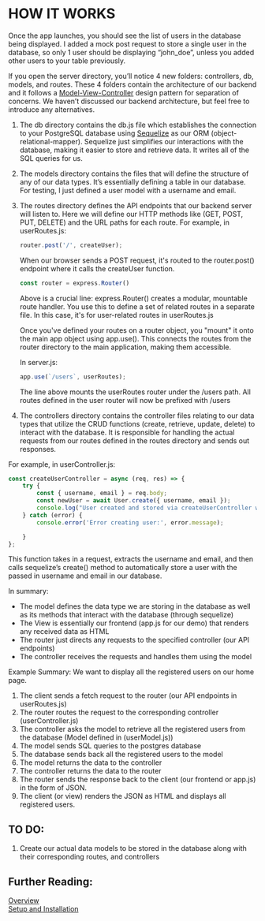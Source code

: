 # HOW IT WORKS

Once the app launches, you should see the list of users in the database being displayed. 
I added a mock post request to store a single user in the database, so only 1 user should be displaying “john_doe”, unless you added other users to your table previously.


If you open the server directory, you’ll notice 4 new folders: controllers, db, models, and routes. These 4 folders contain the architecture of our backend and it follows a [Model-View-Controller](https://developer.mozilla.org/en-US/docs/Glossary/MVC) design pattern for separation of concerns. We haven’t discussed our backend architecture, but feel free to introduce any alternatives. 

1. The db directory contains the db.js file which establishes the connection to your PostgreSQL database using [Sequelize](https://sequelize.org/) as our ORM (object-relational-mapper).  Sequelize just simplifies our interactions with the database, making it easier to store and retrieve data. It writes all of the SQL queries for us.

2. The models directory contains the files that will define the structure of any of our data types. It’s essentially defining a table in our database. For testing, I just defined a user model with a username and email. 

3. The routes directory defines the API endpoints that our backend server will listen to. Here we will define our HTTP methods like (GET, POST, PUT, DELETE) and the URL paths for each route.
    For example, in userRoutes.js:
    ```js
    router.post('/', createUser);
    ```
    When our browser sends a POST request, it's routed to the router.post() endpoint where it calls the createUser function. 
    ```js
    const router = express.Router()
    ```
    Above is a crucial  line: express.Router() creates a modular, mountable route handler. You use this to define a set of related routes in a separate file. In this case, it's for user-related routes in userRoutes.js

    Once you've defined your routes on a router object, you "mount" it onto the main app object using app.use().
    This connects the routes from the router directory to the main application, making them accessible.

    In server.js:
    ```js
    app.use(`/users`, userRoutes);
    ```
    The line above mounts the userRoutes router under the /users path.
    All routes defined in the user router will now be prefixed with /users


4. The controllers directory contains the controller files relating to our data types that utilize the CRUD functions (create, retrieve, update, delete) to interact with the database. It is responsible for handling the actual requests from our routes defined in the routes directory and sends out responses.

For example, in userController.js:
```js
const createUserController = async (req, res) => {
    try {
        const { username, email } = req.body; 
        const newUser = await User.create({ username, email }); 
        console.log("User created and stored via createUserController wahoo!")
    } catch (error) {
        console.error('Error creating user:', error.message);

    }
};
```
This function takes in a request, extracts the username and email, and then calls sequelize’s create() method to automatically store a user with the passed in username and email in our database.

In summary: 
- The model defines the data type we are storing in the database as well as its methods that interact with the database (through sequelize)
- The View is essentially our frontend (app.js for our demo) that renders any received data as HTML
- The router just directs any requests to the specified controller (our API endpoints)
- The controller receives the requests and handles them using the model

Example Summary: We want to display all the registered users on our home page.
1. The client sends a fetch request to the router (our API endpoints in userRoutes.js)
2. The router routes the request to the corresponding controller (userController.js)
3. The controller asks the model to retrieve all the registered users from the database (Model defined in (userModel.js))
4. The model sends SQL queries to the postgres database
5. The database sends back all the registered users to the model
6. The model returns the data to the controller
7. The controller returns the data to the router
8. The router sends the response back to the client (our frontend or app.js) in the form of JSON.
9. The client (or view) renders the JSON as HTML and displays all registered users.

## TO DO:
1. Create our actual data models to be stored in the database along with their corresponding routes, and controllers


## Further Reading:
[Overview](../README.md#overview)                                   
[Setup and Installation](./setup.md)